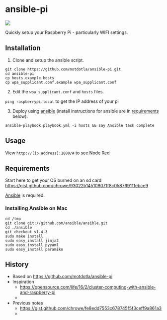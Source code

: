 # ansible-pi

![](https://raw.github.com/motdotla/ansible-pi/master/ansible-pi.jpg)

Quickly setup your Raspberry Pi - particularly WIFI settings.

## Installation

1. Clone and setup the ansible script. 

  ```
  git clone https://github.com/motdotla/ansible-pi.git
  cd ansible-pi
  cp hosts.example hosts
  cp wpa_supplicant.conf.example wpa_supplicant.conf
  ```

2. Edit the `wpa_supplicant.conf` and `hosts` files.
  
  `ping raspberrypi.local` to get the IP address of your pi

3. Deploy using [ansible](http://www.ansible.com) (install instructions for ansible are in [requirements](#requirements) below).

  ```
  ansible-playbook playbook.yml -i hosts && say Ansible task complete
  ```

## Usage

View `http://[ip address]:1880/#` to see Node Red

## Requirements

Start here to get your OS burned on an sd card https://gist.github.com/chrowe/93022b145108071f8c058769111ebce9

[Ansible](http://www.ansible.com/) is required. 

### Installing Ansible on Mac

```
cd /tmp
git clone git://github.com/ansible/ansible.git
cd ./ansible
git checkout v1.4.3
sudo make install
sudo easy_install jinja2 
sudo easy_install pyyaml
sudo easy_install paramiko
```

## History

* Based on https://github.com/motdotla/ansible-pi
* Inspiration
  * https://opensource.com/life/16/2/cluster-computing-with-ansible-and-raspberry-pi
  * 
* Previous notes
  * https://gist.github.com/chrowe/fe8edd7553c678745f5f3ceff9a861a3
  * 
